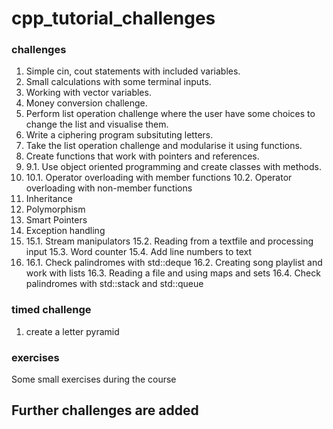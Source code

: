 # cpp_tutorial_challenges

### challenges
1. Simple cin, cout statements with included variables.
2. Small calculations with some terminal inputs.
3. Working with vector variables.
4. Money conversion challenge.
5. Perform list operation challenge where the user have some choices to change the list and visualise them.
6. Write a ciphering program subsituting letters.
7. Take the list operation challenge and modularise it using functions.
8. Create functions that work with pointers and references.
9.
    9.1. Use object oriented programming and create classes with methods.
10.
    10.1. Operator overloading with member functions
    10.2. Operator overloading with non-member functions
11. Inheritance
12. Polymorphism
13. Smart Pointers
14. Exception handling
15.
    15.1. Stream manipulators
    15.2. Reading from a textfile and processing input
    15.3. Word counter
    15.4. Add line numbers to text
16.
    16.1. Check palindromes with std::deque
    16.2. Creating song playlist and work with lists
    16.3. Reading a file and using maps and sets
    16.4. Check palindromes with std::stack and std::queue
### timed challenge
1. create a letter pyramid

### exercises
Some small exercises during the course

## Further challenges are added

